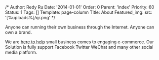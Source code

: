 /*
Author: Redy Ru
Date: '2014-01-01'
Order: 0
Parent: 'index'
Priority: 60
Status: 1
Tags: []
Template: page-column
Title: About
Featured_img:
  src: '[%uploads%]/qr.png'
*/
<p>Anyone can running their own business through the Internet. Anyone can own a brand.</p>
<p>We are <a href="#">here to help</a> small business comes to engaging e-commerce. Our Solution is fully support Facebook Twitter WeChat and many other social media platform.</p>